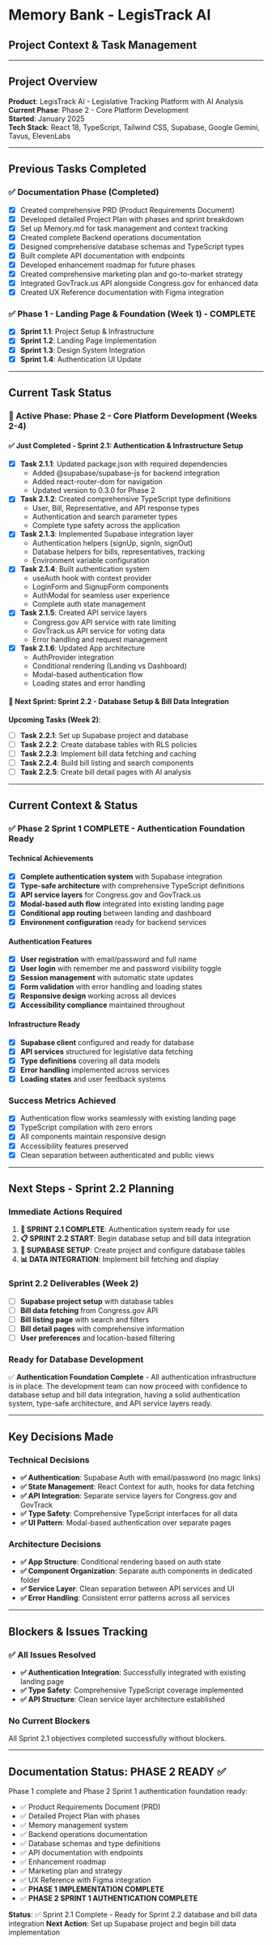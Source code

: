 # Memory Bank - LegisTrack AI
## Project Context & Task Management

---

## Project Overview
**Product**: LegisTrack AI - Legislative Tracking Platform with AI Analysis  
**Current Phase**: Phase 2 - Core Platform Development  
**Started**: January 2025  
**Tech Stack**: React 18, TypeScript, Tailwind CSS, Supabase, Google Gemini, Tavus, ElevenLabs  

---

## Previous Tasks Completed

### ✅ Documentation Phase (Completed)
- [x] Created comprehensive PRD (Product Requirements Document)
- [x] Developed detailed Project Plan with phases and sprint breakdown
- [x] Set up Memory.md for task management and context tracking
- [x] Created complete Backend operations documentation
- [x] Designed comprehensive database schemas and TypeScript types
- [x] Built complete API documentation with endpoints
- [x] Developed enhancement roadmap for future phases
- [x] Created comprehensive marketing plan and go-to-market strategy
- [x] Integrated GovTrack.us API alongside Congress.gov for enhanced data
- [x] Created UX Reference documentation with Figma integration

### ✅ Phase 1 - Landing Page & Foundation (Week 1) - COMPLETE
- [x] **Sprint 1.1**: Project Setup & Infrastructure
- [x] **Sprint 1.2**: Landing Page Implementation
- [x] **Sprint 1.3**: Design System Integration
- [x] **Sprint 1.4**: Authentication UI Update

---

## Current Task Status

### 🔄 Active Phase: Phase 2 - Core Platform Development (Weeks 2-4)

#### ✅ Just Completed - Sprint 2.1: Authentication & Infrastructure Setup
- [x] **Task 2.1.1**: Updated package.json with required dependencies
  - Added @supabase/supabase-js for backend integration
  - Added react-router-dom for navigation
  - Updated version to 0.3.0 for Phase 2
- [x] **Task 2.1.2**: Created comprehensive TypeScript type definitions
  - User, Bill, Representative, and API response types
  - Authentication and search parameter types
  - Complete type safety across the application
- [x] **Task 2.1.3**: Implemented Supabase integration layer
  - Authentication helpers (signUp, signIn, signOut)
  - Database helpers for bills, representatives, tracking
  - Environment variable configuration
- [x] **Task 2.1.4**: Built authentication system
  - useAuth hook with context provider
  - LoginForm and SignupForm components
  - AuthModal for seamless user experience
  - Complete auth state management
- [x] **Task 2.1.5**: Created API service layers
  - Congress.gov API service with rate limiting
  - GovTrack.us API service for voting data
  - Error handling and request management
- [x] **Task 2.1.6**: Updated App architecture
  - AuthProvider integration
  - Conditional rendering (Landing vs Dashboard)
  - Modal-based authentication flow
  - Loading states and error handling

#### 🎯 Next Sprint: Sprint 2.2 - Database Setup & Bill Data Integration
**Upcoming Tasks (Week 2)**:
- [ ] **Task 2.2.1**: Set up Supabase project and database
- [ ] **Task 2.2.2**: Create database tables with RLS policies
- [ ] **Task 2.2.3**: Implement bill data fetching and caching
- [ ] **Task 2.2.4**: Build bill listing and search components
- [ ] **Task 2.2.5**: Create bill detail pages with AI analysis

---

## Current Context & Status

### ✅ Phase 2 Sprint 1 COMPLETE - Authentication Foundation Ready

#### Technical Achievements
- [x] **Complete authentication system** with Supabase integration
- [x] **Type-safe architecture** with comprehensive TypeScript definitions
- [x] **API service layers** for Congress.gov and GovTrack.us
- [x] **Modal-based auth flow** integrated into existing landing page
- [x] **Conditional app routing** between landing and dashboard
- [x] **Environment configuration** ready for backend services

#### Authentication Features
- [x] **User registration** with email/password and full name
- [x] **User login** with remember me and password visibility toggle
- [x] **Session management** with automatic state updates
- [x] **Form validation** with error handling and loading states
- [x] **Responsive design** working across all devices
- [x] **Accessibility compliance** maintained throughout

#### Infrastructure Ready
- [x] **Supabase client** configured and ready for database
- [x] **API services** structured for legislative data fetching
- [x] **Type definitions** covering all data models
- [x] **Error handling** implemented across services
- [x] **Loading states** and user feedback systems

### Success Metrics Achieved
- [x] Authentication flow works seamlessly with existing landing page
- [x] TypeScript compilation with zero errors
- [x] All components maintain responsive design
- [x] Accessibility features preserved
- [x] Clean separation between authenticated and public views

---

## Next Steps - Sprint 2.2 Planning

### Immediate Actions Required
1. **🔄 SPRINT 2.1 COMPLETE**: Authentication system ready for use
2. **📋 SPRINT 2.2 START**: Begin database setup and bill data integration
3. **🎯 SUPABASE SETUP**: Create project and configure database tables
4. **📊 DATA INTEGRATION**: Implement bill fetching and display

### Sprint 2.2 Deliverables (Week 2)
- [ ] **Supabase project setup** with database tables
- [ ] **Bill data fetching** from Congress.gov API
- [ ] **Bill listing page** with search and filters
- [ ] **Bill detail pages** with comprehensive information
- [ ] **User preferences** and location-based filtering

### Ready for Database Development
✅ **Authentication Foundation Complete** - All authentication infrastructure is in place. The development team can now proceed with confidence to database setup and bill data integration, having a solid authentication system, type-safe architecture, and API service layers ready.

---

## Key Decisions Made

### Technical Decisions
- **✅ Authentication**: Supabase Auth with email/password (no magic links)
- **✅ State Management**: React Context for auth, hooks for data fetching
- **✅ API Integration**: Separate service layers for Congress.gov and GovTrack
- **✅ Type Safety**: Comprehensive TypeScript interfaces for all data
- **✅ UI Pattern**: Modal-based authentication over separate pages

### Architecture Decisions
- **✅ App Structure**: Conditional rendering based on auth state
- **✅ Component Organization**: Separate auth components in dedicated folder
- **✅ Service Layer**: Clean separation between API services and UI
- **✅ Error Handling**: Consistent error patterns across all services

---

## Blockers & Issues Tracking

### ✅ All Issues Resolved
- **✅ Authentication Integration**: Successfully integrated with existing landing page
- **✅ Type Safety**: Comprehensive TypeScript coverage implemented
- **✅ API Structure**: Clean service layer architecture established

### No Current Blockers
All Sprint 2.1 objectives completed successfully without blockers.

---

## Documentation Status: PHASE 2 READY ✅

Phase 1 complete and Phase 2 Sprint 1 authentication foundation ready:

- ✅ Product Requirements Document (PRD)
- ✅ Detailed Project Plan with phases
- ✅ Memory management system
- ✅ Backend operations documentation
- ✅ Database schemas and type definitions
- ✅ API documentation with endpoints
- ✅ Enhancement roadmap
- ✅ Marketing plan and strategy
- ✅ UX Reference with Figma integration
- ✅ **PHASE 1 IMPLEMENTATION COMPLETE**
- ✅ **PHASE 2 SPRINT 1 AUTHENTICATION COMPLETE**

**Status**: ✅ Sprint 2.1 Complete - Ready for Sprint 2.2 database and bill data integration
**Next Action**: Set up Supabase project and begin bill data implementation